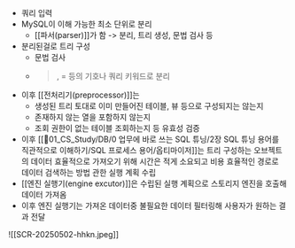 - 쿼리 입력
- MySQL이 이해 가능한 최소 단위로 분리
	- [[파서(parser)]]가 함 -> 분리, 트리 생성, 문법 검사 등
- 분리된걸로 트리 구성
	- 문법 검사
	- >, = 등의 기호나 쿼리 키워드로 분리
- 이후 [[전처리기(preprocessor)]]는 
	- 생성된 트리 토대로 이미 만들어진 테이블, 뷰 등으로 구성되지는 않는지
	- 존재하지 않는 열을 포함하지 않는지
	- 조회 권한이 없는 테이블 조회하는지 등 유효성 검증
- 이후 [[📂01_CS_Study/DB/0 업무에 바로 쓰는 SQL 튜닝/2장 SQL 튜닝 용어를 직관적으로 이해하기/SQL 프로세스 용어/옵티마이저]]는 트리 구성하는 오브젝트의 데이터 효율적으로 가져오기 위해 시간은 적게 소요되고 비용 효율적인 경로로 데이터 검색하는 방법 관한 실행 계획 수립
- [[엔진 실행기(engine excutor)]]은 수립된 실행 계획으로 스토리지 엔진을 호출해 데이터 가져옴
- 이후 엔진 실행기는 가져온 데이터중 불필요한 데이터 필터링해 사용자가 원하는 결과 전달

![[SCR-20250502-hhkn.jpeg]]